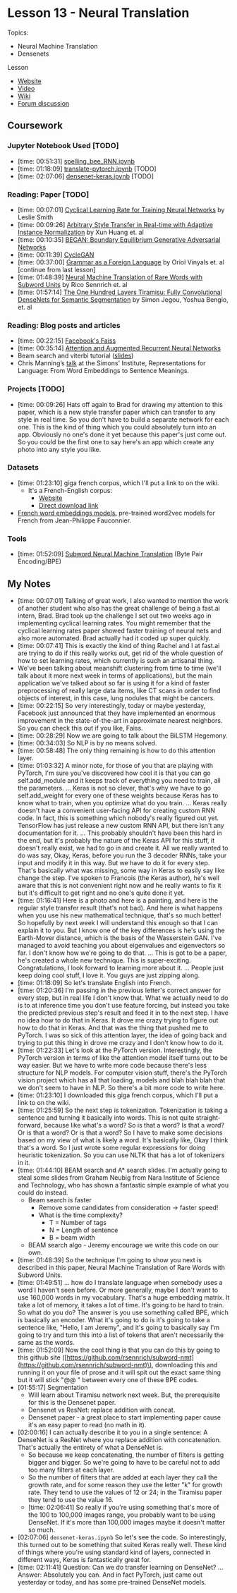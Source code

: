 # Lesson 13 - Neural Translation

Topics:

* Neural Machine Translation
* Densenets

Lesson

* [Website](http://course17.fast.ai/lessons/lesson13.html)
* [Video](https://youtu.be/-lx2shfA-5s)
* [Wiki](http://forums.fast.ai/t/lesson-13-wiki)
* [Forum discussion](http://forums.fast.ai/t/lesson-13-discussion)

## Coursework

### Jupyter Notebook Used \[TODO\]

* \[time: 00:51:31\] [spelling\_bee\_RNN.ipynb](https://github.com/fastai/courses/blob/master/deeplearning2/spelling_bee_RNN.ipynb)
* \[time: 01:18:09\] [translate-pytorch.ipynb](https://github.com/fastai/courses/blob/master/deeplearning2/translate-pytorch.ipynb) \[TODO\]
* \[time: 02:07:06\] [densenet-keras.ipynb](https://github.com/fastai/courses/blob/master/deeplearning2/densenet-keras.ipynb) \[TODO\]

### Reading: Paper \[TODO\]

* \[time: 00:07:01\] [Cyclical Learning Rate for Training Neural Networks](https://arxiv.org/abs/1506.01186) by Leslie Smith
* \[time: 00:09:26\] [Arbitrary Style Transfer in Real-time with Adaptive Instance Normalization](https://arxiv.org/abs/1703.06868) by Xun Huang et. al
* \[time: 00:10:35\] [BEGAN: Boundary Equilibrium Generative Adversarial Networks](https://arxiv.org/abs/1703.10717)
* \[time: 00:11:39\] [CycleGAN](https://github.com/junyanz/CycleGAN)
* \[time: 00:37:00\] [Grammar as a Foreign Language](https://arxiv.org/abs/1412.7449) by Oriol Vinyals et. al \[continue from last lesson\]
* \[time: 01:48:39\] [Neural Machine Translation of Rare Words with Subword Units](https://arxiv.org/abs/1508.07909) by Rico Sennrich et. al
* \[time: 01:57:14\] [The One Hundred Layers Tiramisu: Fully Convolutional DenseNets for Semantic Segmentation](https://arxiv.org/abs/1611.09326) by Simon Jegou, Yoshua Bengio, et. al

### Reading: Blog posts and articles

* \[time: 00:22:15\] [Facebook's Faiss](https://code.facebook.com/posts/1373769912645926/faiss-a-library-for-efficient-similarity-search/)
* \[time: 00:35:14\] [Attention and Augmented Recurrent Neural Networks](https://distill.pub/2016/augmented-rnns/)
* Beam search and viterbi tutorial \([slides](http://www.phontron.com/slides/nlp-programming-en-13-search.pdf)\)
* Chris Manning’s [talk](https://simons.berkeley.edu/talks/christopher-manning-2017-3-27) at the Simons' Institute, Representations for Language: From Word Embeddings to Sentence Meanings.

### Projects \[TODO\]

* \[time: 00:09:26\] Hats off again to Brad for drawing my attention to this paper, which is a new style transfer paper which can transfer to any style in real time. So you don't have to build a separate network for each one. This is the kind of thing which you could absolutely turn into an app. Obviously no one's done it yet because this paper's just come out. So you could be the first one to say here's an app which create any photo into any style you like.

### Datasets

* \[time: 01:23:10\] giga french corpus, which I'll put a link to on the wiki.
  * It's a French-English corpus:
    * [Website](http://www.statmt.org/wmt10/translation-task.html)
    * [Direct download link](http://www.statmt.org/wmt10/training-giga-fren.tar)
* [French word embeddings models.](http://fauconnier.github.io/index.html#wordembeddingmodels) pre-trained word2vec models for French from Jean-Philippe Fauconnier.

### Tools

* \[time: 01:52:09\] [Subword Neural Machine Translation](https://github.com/rsennrich/subword-nmt) \(Byte Pair Encoding/BPE\)

## My Notes

* \[time: 00:07:01\] Talking of great work, I also wanted to mention the work of another student who also has the great challenge of being a fast.ai intern, Brad. Brad took up the challenge I set out two weeks ago in implementing cyclical learning rates. You might remember that the cyclical learning rates paper showed faster training of neural nets and also more automated. Brad actually had it coded up super quickly.
* \[time: 00:07:41\] This is exactly the kind of thing Rachel and I at fast.ai are trying to do if this really works out, get rid of the whole question of how to set learning rates, which currently is such an artisanal thing.
* We've been talking about meanshift clustering from time to time \(we'll talk about it more next week in terms of applications\), but the main application we've talked about so far is using it for a kind of faster preprocessing of really large data items, like CT scans in order to find objects of interest, in this case, lung nodules that might be cancers.
* \[time: 00:22:15\] So very interestingly, today or maybe yesterday, Facebook just announced that they have implemented an enormous improvement in the state-of-the-art in approximate nearest neighbors. So you can check this out if you like, Faiss.
* \[time: 00:28:29\] Now we are going to talk about the BiLSTM Hegemony.
* \[time: 00:34:03\] So NLP is by no means solved.
* \[time: 00:58:48\] The only thing remaining is how to do this attention layer.
* \[time: 01:03:32\] A minor note, for those of you that are playing with PyTorch, I'm sure you've discovered how cool it is that you can go self.add\_module and it keeps track of everything you need to train, all the parameters. ... Keras is not so clever, that's why we have to go self.add\_weight for every one of these weights because Keras has to know what to train, when you optimize what do you train. ... Keras really doesn't have a convenient user-facing API for creating custom RNN code. In fact, this is something which nobody's really figured out yet. TensorFlow has just release a new custom RNN API, but there isn't any documentation for it. ... This probably shouldn't have been this hard in the end, but it's probably the nature of the Keras API for this stuff, it doesn't really exist, we had to go in and create it. All we really wanted to do was say, Okay, Keras, before you run the 3 decoder RNNs, take your input and modify it in this way. But we have to do it for every step. That's basically what was missing, some way in Keras to easily say like change the step. I've spoken to Francois \(the Keras author\), he's well aware that this is not convenient right now and he really wants to fix it but it's difficult to get right and no one's quite done it yet.
* \[time: 01:16:41\] Here is a photo and here is a painting, and here is the regular style transfer result \(that's not bad\). And here is what happens when you use his new mathematical technique, that's so much better! So hopefully by next week I will understand this enough so that I can explain it to you. But I know one of the key differences is he's using the Earth-Mover distance, which is the basis of the Wasserstein GAN. I've managed to avoid teaching you about eigenvalues and eigenvectors so far. I don't know how we're going to do that. ... This is got to be a paper, he's created a whole new technique. This is super-exciting. Congratulations, I look forward to learning more about it. ... People just keep doing cool stuff, I love it. You guys are just zipping along.
* \[time: 01:18:09\] So let's translate English into French.
* \[time: 01:20:36\] I'm passing in the previous letter's correct answer for every step, but in real life I don't know that. What we actually need to do is to at inference time you don't use feature forcing, but instead you take the predicted previous step's result and feed it in to the next step. I have no idea how to do that in Keras. It drove me crazy trying to figure out how to do that in Keras. And that was the thing that pushed me to PyTorch. I was so sick of this attention layer, the idea of going back and trying to put this thing in drove me crazy and I don't know how to do it.
* \[time: 01:22:33\] Let's look at the PyTorch version. Interestingly, the PyTorch version in terms of like the attention model itself turns out to be way easier. But we have to write more code because there's less structure for NLP models. For computer vision stuff, there's the PyTorch vision project which has all that loading, models and blah blah blah that we don't seem to have in NLP. So there's a bit more code to write here.
* \[time: 01:23:10\] I downloaded this giga french corpus, which I'll put a link to on the wiki.
* \[time: 01:25:59\] So the next step is tokenization. Tokenization is taking a sentence and turning it basically into words. This is not quite straight-forward, because like what's a word? So is that a word? Is that a word? Or is that a word? Or is that a word? So I have to make some decisions based on my view of what is likely a word. It's basically like, Okay I think that's a word. So I just wrote some regular expressions for doing heuristic tokenization. So you can use NLTK that has a lot of tokenizers in it.
* \[time: 01:44:10\] BEAM search and A\* search slides. I'm actually going to steal some slides from Graham Neubig from Nara Institute of Science and Technology, who has shown a fantastic simple example of what you could do instead.
  * Beam search is faster
    * Remove some candidates from consideration -&gt; faster speed!
    * What is the time complexity?
      * T = Number of tags
      * N = Length of sentence
      * B = beam width
  * BEAM search algo - Jeremy encourage we write this code on our own.
* \[time: 01:48:39\] So the technique I'm going to show you next is described in this paper, Neural Machine Translation of Rare Words with Subword Units.
* \[time: 01:49:51\] ... how do I translate language when somebody uses a word I haven't seen before. Or more generally, maybe I don't want to use 160,000 words in my vocabulary. That's a huge embedding matrix. It take a lot of memory, it takes a lot of time. It's going to be hard to train. So what do you do? The answer is you use something called BPE, which is basically an encoder. What it's going to do is it's going to take a sentence like, "Hello, I am Jeremy", and it's going to basically say I'm going to try and turn this into a list of tokens that aren't necessarily the same as the words.
* \[time: 01:52:09\] Now the cool thing is that you can do this by going to this github site \([https://github.com/rsennrich/subword-nmt](https://github.com/rsennrich/subword-nmt)\), downloading this and running it on your file of prose and it will spit out the exact same thing but it will stick "@@ " between every one of these BPE codes.
* \[01:55:17\] Segmentation
  * Will learn about Tiramisu network next week. But, the prerequisite for this is the Densenet paper.
  * Densenet vs ResNet: replace addition with concat.
  * Densenet paper - a great place to start implementing paper cause it's an easy paper to read \(no math in it\).
* \[02:00:16\] I can actually describe it to you in a single sentence: A DenseNet is a ResNet where you replace addition with concatenation. That's actually the entirety of what a DenseNet is.
  * So because we keep concatenating, the number of filters is getting bigger and bigger. So we're going to have to be careful not to add too many filters at each layer.
  * So the number of filters that are added at each layer they call the growth rate, and for some reason they use the letter "k" for growth rate. They tend to use the values of 12 or 24; in the Tiramisu paper they tend to use the value 16.
  * \[time: 02:06:41\] So really if you're using something that's more of the 100 to 100,000 images range, you probably want to be using DenseNet. If it's more than 100,000 images maybe it doesn't matter so much.
* \[02:07:06\] `densenet-keras.ipynb` So let's see the code. So interestingly, this turned out to be something that suited Keras really well. These kind of things where you're using standard kind of layers, connected in different ways, Keras is fantastically great for.
* \[time: 02:11:41\] Question: Can we do transfer learning on DenseNet? ... Answer: Absolutely you can. And in fact PyTorch, just came out yesterday or today, and has some pre-trained DenseNet models.

